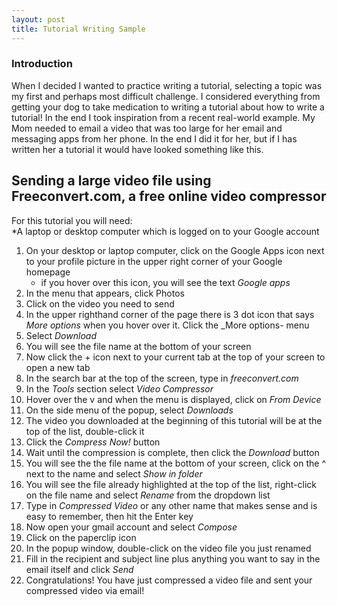 ```yaml
---
layout: post
title: Tutorial Writing Sample
---
```


### Introduction  
When I decided I wanted to practice writing a tutorial, selecting a topic was my first and perhaps most difficult challenge. I considered everything from getting your dog to take medication to writing a tutorial about how to write a tutorial! In the end I took inspiration from a recent real-world example. My Mom needed to email a video that was too large for her email and messaging apps from her phone. In the end I did it for her, but if I has written her a tutorial it would have looked something like this.

## Sending a large video file using Freeconvert.com, a **free** online video compressor ##  

For this tutorial you will need:  
*A laptop or desktop computer which is logged on to your Google account

1. On your desktop or laptop computer, click on the Google Apps icon next to your profile picture in the upper right corner of your Google homepage
    - if you hover over this icon, you will see the text _Google apps_
2. In the menu that appears, click Photos
3. Click on the video you need to send
4. In the upper righthand corner of the page there is 3 dot icon that says _More options_ when you hover over it. Click the _More options- menu
5. Select _Download_
6. You will see the file name at the bottom of your screen
7. Now click the + icon next to your current tab at the top of your screen to open a new tab
8. In the search bar at the top of the screen, type in _freeconvert.com_
9. In the _Tools_ section select _Video Compressor_
10. Hover over the v and when the menu is displayed, click on _From Device_
11. On the side menu of the popup, select _Downloads_
12. The video you downloaded at the beginning of this tutorial will be at the top of the list, double-click it
13. Click the _Compress Now!_ button
14. Wait until the compression is complete, then click the _Download_ button
15. You will see the the file name at the bottom of your screen, click on the ^ next to the name and select _Show in folder_
16. You will see the file already highlighted at the top of the list, right-click on the file name and select _Rename_ from the dropdown list
17. Type in _Compressed Video_ or any other name that makes sense and is easy to remember, then hit the Enter key
18. Now open your gmail account and select _Compose_
19. Click on the paperclip icon
20. In the popup window, double-click on the video file you just renamed
21. Fill in the recipient and subject line plus anything you want to say in the email itself and click _Send_
22. Congratulations! You have just compressed a video file and sent your compressed video via email!
